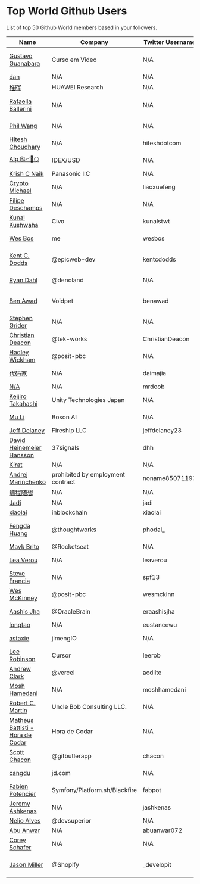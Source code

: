 # Top World Github Users

List of top 50 Github World members based in your followers.

<!-- START TOP USERS -->
| Name | Company | Twitter Username | Location | Repositories |
|------|---------|------------------|----------|--------------|
| [Gustavo Guanabara](https://github.com/gustavoguanabara) | Curso em Vídeo | N/A | Rio de Janeiro, Brazil | 8 |
| [dan](https://github.com/gaearon) | N/A | N/A | N/A | 286 |
| [稚晖](https://github.com/peng-zhihui) | HUAWEI Research | N/A | Shanghai | 59 |
| [Rafaella Ballerini](https://github.com/rafaballerini) | N/A | N/A | Santa Catarina, Brasil | 59 |
| [Phil Wang](https://github.com/lucidrains) | N/A | N/A | San Francisco | 360 |
| [Hitesh Choudhary](https://github.com/hiteshchoudhary) | N/A | hiteshdotcom | India | 113 |
| [Alp ₿📈🚀🌕](https://github.com/IDouble) | IDEX/USD | N/A | Zurich, Switzerland | 61 |
| [Krish C Naik](https://github.com/krishnaik06) | Panasonic IIC | N/A | Bangalore | 344 |
| [Crypto Michael](https://github.com/michaelliao) | N/A | liaoxuefeng | Beijing, China | 106 |
| [Filipe Deschamps](https://github.com/filipedeschamps) | N/A | N/A | Brasil | 21 |
| [Kunal Kushwaha](https://github.com/kunal-kushwaha) | Civo | kunalstwt | London, UK | 47 |
| [Wes Bos](https://github.com/wesbos) | me | wesbos | Hamilton, Ontario | 411 |
| [Kent C. Dodds](https://github.com/kentcdodds) | @epicweb-dev  | kentcdodds | Salt Lake City, Utah, USA | 732 |
| [Ryan Dahl](https://github.com/ry) | @denoland  | N/A | New York City | 61 |
| [Ben Awad](https://github.com/benawad) | Voidpet | benawad | San Francisco, CA | 257 |
| [Stephen Grider](https://github.com/StephenGrider) | N/A | N/A | N/A | 122 |
| [Christian Deacon](https://github.com/gamemann) | @tek-works | ChristianDeacon | New Jersey, US | 173 |
| [Hadley Wickham](https://github.com/hadley) | @posit-pbc | N/A | Houston, TX | 336 |
| [代码家](https://github.com/daimajia) | N/A | daimajia | Beijing, China | 91 |
| [N/A](https://github.com/mrdoob) | N/A | mrdoob | N/A | 42 |
| [Keijiro Takahashi](https://github.com/keijiro) | Unity Technologies Japan | N/A | Japan | 880 |
| [Mu Li](https://github.com/mli) | Boson AI | N/A | Palo Alto, CA | 20 |
| [Jeff Delaney](https://github.com/codediodeio) | Fireship LLC | jeffdelaney23 | Phoenix, AZ | 65 |
| [David Heinemeier Hansson](https://github.com/dhh) | 37signals | dhh | N/A | 4 |
| [Kirat](https://github.com/hkirat) | N/A | N/A | Earth | 142 |
| [Andrej Marinchenko](https://github.com/BEPb) | prohibited by employment contract | noname85071193 | Belarus | 43 |
| [编程随想](https://github.com/programthink) | N/A | N/A | China | 5 |
| [Jadi](https://github.com/jadijadi) | N/A | jadi | N/A | 98 |
| [xiaolai](https://github.com/xiaolai) | inblockchain | xiaolai | beijing | 64 |
| [Fengda Huang](https://github.com/phodal) | @thoughtworks | phodal_ | Shanghai / Hangzhou, China | 368 |
| [Mayk Brito](https://github.com/maykbrito) | @Rocketseat  | N/A | Brazil | 146 |
| [Lea Verou](https://github.com/LeaVerou) | N/A | leaverou | Cambridge, MA | 101 |
| [Steve Francia](https://github.com/spf13) | N/A | spf13 | NYC | 112 |
| [Wes McKinney](https://github.com/wesm) | @posit-pbc | wesmckinn | Nashville, TN | 119 |
| [Aashis Jha](https://github.com/OracleBrain) | @OracleBrain | eraashisjha | Kathmandu, Nepal  | 42 |
| [longtao](https://github.com/eust-w) | N/A | eustancewu | China | 152 |
| [astaxie](https://github.com/astaxie) | jimengIO | N/A | Shanghai, China | 83 |
| [Lee Robinson](https://github.com/leerob) | Cursor | leerob | Des Moines, IA | 35 |
| [Andrew Clark](https://github.com/acdlite) | @vercel  | acdlite | New York | 74 |
| [Mosh Hamedani](https://github.com/mosh-hamedani) | N/A | moshhamedani | Los Angeles | 31 |
| [Robert C. Martin](https://github.com/unclebob) | Uncle Bob Consulting LLC.  | N/A | Gurnee, IL | 65 |
| [Matheus Battisti - Hora de Codar](https://github.com/matheusbattisti) | Hora de Codar | N/A | Floripa, Brasil | 153 |
| [Scott Chacon](https://github.com/schacon) | @gitbutlerapp  | chacon | Berlin, Germany | 223 |
| [cangdu](https://github.com/bailicangdu) | jd.com | N/A | Shanghai, China | 22 |
| [Fabien Potencier](https://github.com/fabpot) | Symfony/Platform.sh/Blackfire | fabpot | Paris, France | 79 |
| [Jeremy Ashkenas](https://github.com/jashkenas) | N/A | jashkenas | Berkeley | 23 |
| [Nelio Alves](https://github.com/acenelio) | @devsuperior  | N/A | Brazil | 288 |
| [Abu Anwar](https://github.com/abuanwar072) | N/A | abuanwar072 | N/A | 81 |
| [Corey Schafer](https://github.com/CoreyMSchafer) | N/A | N/A | United States | 10 |
| [Jason Miller](https://github.com/developit) | @Shopify | _developit | Hamilton, Ontario, Canada | 343 |
<!-- END TOP USERS -->
